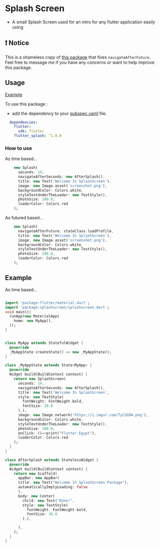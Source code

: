 # Splash Screen

* A small Splash Screen used for an intro for any flutter application easily using

## ❗ Notice
This is a shameless copy of [this package](https://github.com/KarimMohamed2005/SplashScreenFlutterPackage) that fixes `navigateAfterFuture`. Feel free to message me if you have any concerns or want to help improve this package.

## Usage

[Example](https://github.com/kuromukira/flutter_splash/blob/master/example/example.dart)

To use this package :

* add the dependency to your [pubspec.yaml](https://github.com/kuromukira/flutter_splash/blob/master/pubspec.yaml) file.

```yaml
  dependencies:
    flutter:
      sdk: flutter
    flutter_splash: ^1.0.0
```

### How to use

As time based...

``` dart
    new Splash(
      seconds: 14,
      navigateAfterSeconds: new AfterSplash(),
      title: new Text('Welcome In SplashScreen'),
      image: new Image.asset('screenshot.png'),
      backgroundColor: Colors.white,
      styleTextUnderTheLoader: new TextStyle(),
      photoSize: 100.0,
      loaderColor: Colors.red
    );
```

As futured based...

``` dart
    new Splash(
      navigateAfterFuture: stateClass.loadProfile,
      title: new Text('Welcome In SplashScreen'),
      image: new Image.asset('screenshot.png'),
      backgroundColor: Colors.white,
      styleTextUnderTheLoader: new TextStyle(),
      photoSize: 100.0,
      loaderColor: Colors.red
    );
```


## Example

As time based...

``` dart

import 'package:flutter/material.dart';
import 'package:splashscreen/splashscreen.dart';
void main(){
  runApp(new MaterialApp(
    home: new MyApp(),
  ));
}


class MyApp extends StatefulWidget {
  @override
  _MyAppState createState() => new _MyAppState();
}

class _MyAppState extends State<MyApp> {
  @override
  Widget build(BuildContext context) {
    return new SplashScreen(
      seconds: 14,
      navigateAfterSeconds: new AfterSplash(),
      title: new Text('Welcome In SplashScreen',
      style: new TextStyle(
        fontWeight: FontWeight.bold,
        fontSize: 20.0
      ),),
      image: new Image.network('https://i.imgur.com/TyCSG9A.png'),
      backgroundColor: Colors.white,
      styleTextUnderTheLoader: new TextStyle(),
      photoSize: 100.0,
      onClick: ()=>print("Flutter Egypt"),
      loaderColor: Colors.red
    );
  }
}

class AfterSplash extends StatelessWidget {
  @override
  Widget build(BuildContext context) {
    return new Scaffold(
      appBar: new AppBar(
      title: new Text("Welcome In SplashScreen Package"),
      automaticallyImplyLeading: false
      ),
      body: new Center(
        child: new Text("Done!",
        style: new TextStyle(
          fontWeight: FontWeight.bold,
          fontSize: 30.0
        ),),

      ),
    );
  }
}
```

